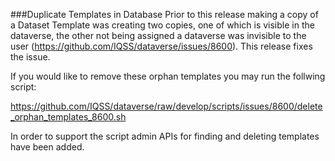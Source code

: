 ###Duplicate Templates in Database
Prior to this release making a copy of a Dataset Template was creating two copies, one of which is visible in the dataverse, the other not being assigned 
a dataverse was invisible to the user (https://github.com/IQSS/dataverse/issues/8600). This release fixes the issue. 

If you would like to remove these orphan templates you may run the follwing script:

https://github.com/IQSS/dataverse/raw/develop/scripts/issues/8600/delete_orphan_templates_8600.sh

In order to support the script admin APIs for finding and deleting templates have been added.
